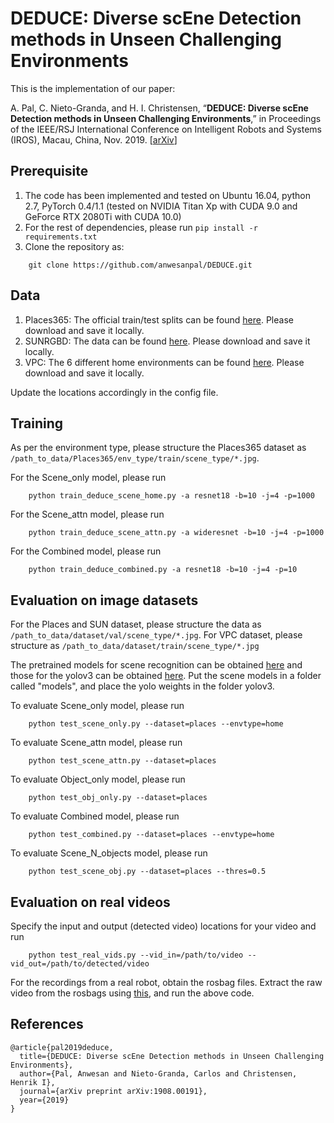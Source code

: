 # DEDUCE: Diverse scEne Detection methods in Unseen Challenging Environments

This is the implementation of our paper:

A. Pal, C. Nieto-Granda, and H. I. Christensen, “**DEDUCE: Diverse scEne Detection methods in Unseen Challenging Environments**,” in Proceedings of the IEEE/RSJ International Conference on Intelligent Robots and Systems (IROS), Macau, China, Nov. 2019. [[arXiv](https://arxiv.org/pdf/1908.00191.pdf)]

## Prerequisite

1. The code has been implemented and tested on Ubuntu 16.04, python 2.7, PyTorch 0.4/1.1 (tested on NVIDIA Titan Xp with CUDA 9.0 and GeForce RTX 2080Ti with CUDA 10.0)
2. For the rest of dependencies, please run `pip install -r requirements.txt`
3. Clone the repository as:
```
    git clone https://github.com/anwesanpal/DEDUCE.git
```

## Data

1. Places365: The official train/test splits can be found [here](http://data.csail.mit.edu/places/places365/places365standard_easyformat.tar). Please download and save it locally.
2. SUNRGBD: The data can be found [here](http://rgbd.cs.princeton.edu/data/SUNRGBD.zip). Please download and save it locally.
3. VPC: The 6 different home environments can be found [here](http://categorizingplaces.com/dataset.html). Please download and save it locally.

Update the locations accordingly in the config file.

## Training

As per the environment type, please structure the Places365 dataset as `/path_to_data/Places365/env_type/train/scene_type/*.jpg`.

For the Scene_only model, please run
```
    python train_deduce_scene_home.py -a resnet18 -b=10 -j=4 -p=1000
```

For the Scene_attn model, please run
```
    python train_deduce_scene_attn.py -a wideresnet -b=10 -j=4 -p=1000
```

For the Combined model, please run
```
    python train_deduce_combined.py -a resnet18 -b=10 -j=4 -p=10
```

## Evaluation on image datasets

For the Places and SUN dataset, please structure the data as `/path_to_data/dataset/val/scene_type/*.jpg`. For VPC dataset, please structure as `/path_to_data/dataset/train/scene_type/*.jpg`
 
The pretrained models for scene recognition can be obtained [here](https://drive.google.com/open?id=1EVnOGJXBn4wo5V5eez4JsCxFs08fQUU_) and those for the yolov3 can be obtained [here](https://pjreddie.com/media/files/yolov3.weights). Put the scene models in a folder called "models", and place the yolo weights in the folder yolov3.

To evaluate Scene_only model, please run
```
    python test_scene_only.py --dataset=places --envtype=home
```

To evaluate Scene_attn model, please run
```
    python test_scene_attn.py --dataset=places
```

To evaluate Object_only model, please run
```
    python test_obj_only.py --dataset=places
```

To evaluate Combined model, please run
```
    python test_combined.py --dataset=places --envtype=home
```

To evaluate Scene_N_objects model, please run
```
    python test_scene_obj.py --dataset=places --thres=0.5
```

## Evaluation on real videos

Specify the input and output (detected video) locations for your video and run 
```
    python test_real_vids.py --vid_in=/path/to/video --vid_out=/path/to/detected/video
```

For the recordings from a real robot, obtain the rosbag files. Extract the raw video from the rosbags using [this](http://wiki.ros.org/rosbag/Tutorials/Exporting%20image%20and%20video%20data), and run the above code.

## References

```
@article{pal2019deduce,
  title={DEDUCE: Diverse scEne Detection methods in Unseen Challenging Environments},
  author={Pal, Anwesan and Nieto-Granda, Carlos and Christensen, Henrik I},
  journal={arXiv preprint arXiv:1908.00191},
  year={2019}
}
```
